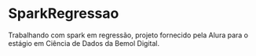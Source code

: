 # SparkRegressao
Trabalhando com spark em regressão, projeto fornecido pela Alura para o estágio em Ciência de Dados da Bemol Digital.

